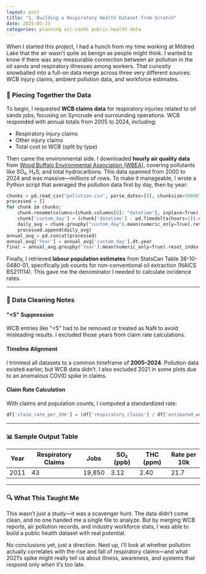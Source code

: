 ```yaml
---
layout: post
title: "1. Building a Respiratory Health Dataset from Scratch"
date: 2025-03-23
categories: planning oil-sands public-health data
---
```


When I started this project, I had a hunch from my time working at Mildred Lake that the air wasn’t quite as benign as people might think. I wanted to know if there was any measurable connection between air pollution in the oil sands and respiratory illnesses among workers. That curiosity snowballed into a full-on data merge across three very different sources: WCB injury claims, ambient pollution data, and workforce estimates.

### 🧩 Piecing Together the Data

To begin, I requested **WCB claims data** for respiratory injuries related to oil sands jobs, focusing on Syncrude and surrounding operations. WCB responded with annual totals from 2005 to 2024, including:

* Respiratory injury claims
* Other injury claims
* Total cost to WCB (split by type)

Then came the environmental side. I downloaded **hourly air quality data** from [Wood Buffalo Environmental Association (WBEA)](https://wbea.org), covering pollutants like SO₂, H₂S, and total hydrocarbons. This data spanned from 2000 to 2024 and was massive—millions of rows. To make it manageable, I wrote a Python script that averaged the pollution data first by day, then by year:

```python
chunks = pd.read_csv("pollution.csv", parse_dates=[0], chunksize=50000)
processed = []
for chunk in chunks:
    chunk.rename(columns={chunk.columns[0]: "datetime"}, inplace=True)
    chunk['custom_day'] = (chunk['datetime'] - pd.Timedelta(hours=1)).dt.floor('D') + pd.Timedelta(hours=1)
    daily_avg = chunk.groupby("custom_day").mean(numeric_only=True).reset_index()
    processed.append(daily_avg)
annual_avg = pd.concat(processed)
annual_avg['Year'] = annual_avg['custom_day'].dt.year
final = annual_avg.groupby('Year').mean(numeric_only=True).reset_index()
```

Finally, I retrieved **labour population estimates** from StatsCan Table 36-10-0480-01, specifically job counts for non-conventional oil extraction (NAICS BS211114). This gave me the denominator I needed to calculate incidence rates.

---

### 🧹 Data Cleaning Notes

#### "<5" Suppression

WCB entries like "<5" had to be removed or treated as NaN to avoid misleading results. I excluded those years from claim rate calculations.

#### Timeline Alignment

I trimmed all datasets to a common timeframe of **2005–2024**. Pollution data existed earlier, but WCB data didn’t. I also excluded 2021 in some plots due to an anomalous COVID spike in claims.

#### Claim Rate Calculation

With claims and population counts, I computed a standardized rate:

```python
df['claim_rate_per_10k'] = (df['respiratory_claims'] / df['estimated_workers']) * 10000
```

---

### 📊 Sample Output Table

| Year | Respiratory Claims | Jobs   | SO₂ (ppb) | THC (ppm) | Rate per 10k |
| ---- | ------------------ | ------ | --------- | --------- | ------------ |
| 2011 | 43                 | 19,850 | 3.12      | 2.40      | 21.7         |

---

### 🔍 What This Taught Me

This wasn’t just a study—it was a scavenger hunt. The data didn’t come clean, and no one handed me a single file to analyze. But by merging WCB reports, air pollution records, and industry workforce stats, I was able to build a public health dataset with real potential.

No conclusions yet, just a direction. Next up, I’ll look at whether pollution actually correlates with the rise and fall of respiratory claims—and what 2021’s spike might really tell us about illness, awareness, and systems that respond only when it’s too late.
